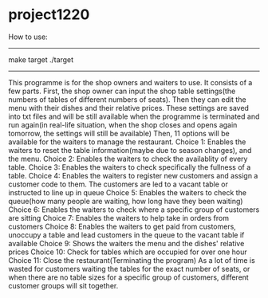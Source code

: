 # project1220
How to use:
************************************************************
make target
./target
************************************************************
This programme is for the shop owners and waiters to use. It consists of a few parts.
First, the shop owner can input the shop table settings(the numbers of tables of different numbers of seats). Then they can edit the menu with their dishes and their relative prices. These settings are saved into txt files and will be still available when the programme is terminated and run again(in real-life situation, when the shop closes and opens again tomorrow, the settings will still be available)
Then, 11 options will be available for the waiters to manage the restaurant.
Choice 1: Enables the waiters to reset the table information(maybe due to season changes), and the menu.
Choice 2: Enables the waiters to check the availablity of every table.
Choice 3: Enables the waiters to check specifically the fullness of a table.
Choice 4: Enables the waiters to register new customers and assign a customer code to them. The customers are led to a vacant table or instructed to line up in queue
Choice 5: Enables the waiters to check the queue(how many people are waiting, how long have they been waiting)
Choice 6: Enables the waiters to check where a specific group of customers are sitting
Choice 7: Enables the waiters to help take in orders from customers
Choice 8: Enables the waiters to get paid from customers, unoccupy a table and lead customers in the queue to the vacant table if available
Choice 9: Shows the waiters the menu and the dishes' relative prices
Choice 10: Check for tables which are occupied for over one hour
Choice 11: Close the restaurant(Terminating the program)
As a lot of time is wasted for customers waiting the tables for the exact number of seats, or when there are no table sizes for a specific group of customers, different customer groups will sit together.
